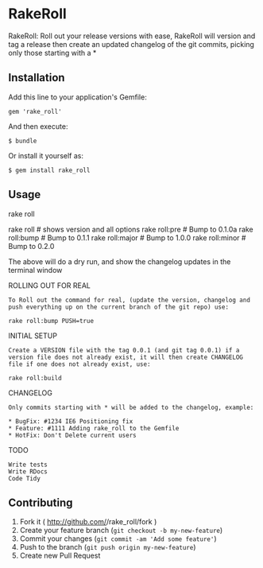 # RakeRoll

  RakeRoll: Roll out your release versions with ease, RakeRoll will version and tag a release then create an updated changelog of the git commits, picking only those starting with a *

## Installation

Add this line to your application's Gemfile:

    gem 'rake_roll'

And then execute:

    $ bundle

Or install it yourself as:

    $ gem install rake_roll

## Usage

  rake roll

  rake roll                        # shows version and all options
  rake roll:pre                    # Bump to 0.1.0a
  rake roll:bump                   # Bump to 0.1.1
  rake roll:major                  # Bump to 1.0.0
  rake roll:minor                  # Bump to 0.2.0

  The above will do a dry run, and show the changelog updates in the
  terminal window

  ROLLING OUT FOR REAL

    To Roll out the command for real, (update the version, changelog and
    push everything up on the current branch of the git repo) use:

    rake roll:bump PUSH=true

  INITIAL SETUP

    Create a VERSION file with the tag 0.0.1 (and git tag 0.0.1) if a
    version file does not already exist, it will then create CHANGELOG
    file if one does not already exist, use:

    rake roll:build

  CHANGELOG

    Only commits starting with * will be added to the changelog, example:

    * BugFix: #1234 IE6 Positioning fix
    * Feature: #1111 Adding rake_roll to the Gemfile
    * HotFix: Don't Delete current users

  TODO

    Write tests
    Write RDocs
    Code Tidy

## Contributing

1. Fork it ( http://github.com/<my-github-username>/rake_roll/fork )
2. Create your feature branch (`git checkout -b my-new-feature`)
3. Commit your changes (`git commit -am 'Add some feature'`)
4. Push to the branch (`git push origin my-new-feature`)
5. Create new Pull Request

